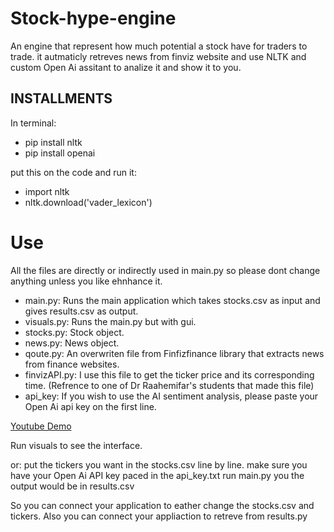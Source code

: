 # Stock-hype-engine

An engine that represent how much potential a stock have for traders to trade.
it autmaticly retreves news from finviz website and use NLTK and custom Open Ai assitant to analize it and show it to you.

## INSTALLMENTS

In terminal: 
- pip install nltk
- pip install openai

put this on the code and run it:
- import nltk
- nltk.download('vader_lexicon')

# Use
All the files are directly or indirectly used in main.py so please dont change anything unless you like ehnhance it. 

- main.py: Runs the main application which takes stocks.csv as input and gives results.csv as output.
- visuals.py: Runs the main.py but with gui.
- stocks.py: Stock object.
- news.py: News object.
- qoute.py: An overwriten file from Finfizfinance library that extracts news from finance websites. 
- finvizAPI.py: I use this file to get the ticker price and its corresponding time. (Refrence to one of Dr Raahemifar's students that made this file) 
- api_key: If you wish to use the AI sentiment analysis, please paste your Open Ai api key on the first line. 

[Youtube Demo](https://www.youtube.com/watch?v=7pJ_AW-31C8)

Run visuals to see the interface.

or:
put the tickers you want in the stocks.csv line by line.
make sure you have your Open Ai API key paced in the api_key.txt
run main.py
you the output would be in results.csv

So you can connect your application to eather change the stocks.csv and tickers.
Also you can connect your appliaction to retreve from results.py
